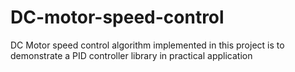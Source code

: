 # DC-motor-speed-control
DC Motor speed control algorithm implemented in this project is to demonstrate a PID controller library in practical application
